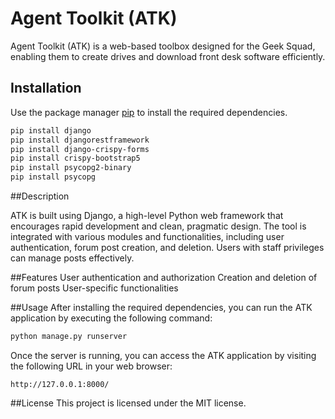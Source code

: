 # Agent Toolkit (ATK)

Agent Toolkit (ATK) is a web-based toolbox designed for the Geek Squad, enabling them to create drives and download front desk software efficiently.

## Installation

Use the package manager [pip](https://pip.pypa.io/en/stable/) to install the required dependencies.

```bash
pip install django
pip install djangorestframework
pip install django-crispy-forms
pip install crispy-bootstrap5
pip install psycopg2-binary
pip install psycopg
```

##Description

ATK is built using Django, a high-level Python web framework that encourages rapid development and clean, pragmatic design. The tool is integrated with various modules and functionalities, including user authentication, forum post creation, and deletion. Users with staff privileges can manage posts effectively.

##Features
User authentication and authorization
Creation and deletion of forum posts
User-specific functionalities

##Usage
After installing the required dependencies, you can run the ATK application by executing the following command:

```bash
python manage.py runserver
```

Once the server is running, you can access the ATK application by visiting the following URL in your web browser:

```
http://127.0.0.1:8000/
```

##License
This project is licensed under the MIT license.
